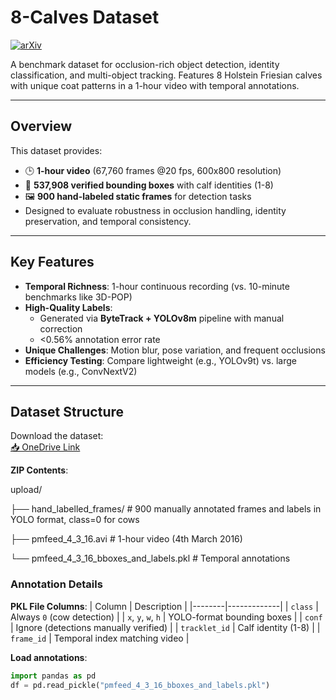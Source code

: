 # 8-Calves Dataset

[![arXiv](https://img.shields.io/badge/arXiv-2503.13777-b31b1b.svg)](https://arxiv.org/abs/2503.13777)

A benchmark dataset for occlusion-rich object detection, identity classification, and multi-object tracking. Features 8 Holstein Friesian calves with unique coat patterns in a 1-hour video with temporal annotations.

---

## Overview
This dataset provides:
- 🕒 **1-hour video** (67,760 frames @20 fps, 600x800 resolution)
- 🎯 **537,908 verified bounding boxes** with calf identities (1-8)
- 🖼️ **900 hand-labeled static frames** for detection tasks
- Designed to evaluate robustness in occlusion handling, identity preservation, and temporal consistency.

---

## Key Features
- **Temporal Richness**: 1-hour continuous recording (vs. 10-minute benchmarks like 3D-POP)
- **High-Quality Labels**:
  - Generated via **ByteTrack + YOLOv8m** pipeline with manual correction
  - <0.56% annotation error rate
- **Unique Challenges**: Motion blur, pose variation, and frequent occlusions
- **Efficiency Testing**: Compare lightweight (e.g., YOLOv9t) vs. large models (e.g., ConvNextV2)

---

## Dataset Structure
Download the dataset:  
[📥 OneDrive Link](https://uob-my.sharepoint.com/:u:/g/personal/xf16910_bristol_ac_uk/EUUfvrF4Qr5Or61xn0hoA7EB8cU7W9aZ1-8NuJ_po7cwrQ?e=56hFC6)

**ZIP Contents**:

upload/

├── hand_labelled_frames/ # 900 manually annotated frames and labels in YOLO format, class=0 for cows

├── pmfeed_4_3_16.avi # 1-hour video (4th March 2016)

└── pmfeed_4_3_16_bboxes_and_labels.pkl # Temporal annotations


### Annotation Details
**PKL File Columns**:
| Column | Description |
|--------|-------------|
| `class` | Always `0` (cow detection) |
| `x`, `y`, `w`, `h` | YOLO-format bounding boxes |
| `conf` | Ignore (detections manually verified) |
| `tracklet_id` | Calf identity (1-8) |
| `frame_id` | Temporal index matching video |

**Load annotations**:
```python
import pandas as pd
df = pd.read_pickle("pmfeed_4_3_16_bboxes_and_labels.pkl")
```
